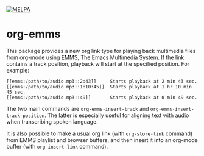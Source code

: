 [![MELPA](https://melpa.org/packages/org-emms-badge.svg)](https://melpa.org/#/org-emms)

# org-emms

This package provides a new org link type for playing back multimedia files from org-mode using EMMS, The Emacs Multimedia System. If the link contains a track position, playback will start at the specified position. For example:

```
[[emms:/path/to/audio.mp3::2:43]]     Starts playback at 2 min 43 sec.
[[emms:/path/to/audio.mp3::1:10:45]]  Starts playback at 1 hr 10 min 45 sec.
[[emms:/path/to/audio.mp3::49]]       Starts playback at 0 min 49 sec.
```

The two main commands are `org-emms-insert-track` and `org-emms-insert-track-position`. The latter is especially useful for aligning text with audio when transcribing spoken language.

It is also possible to make a usual org link (with `org-store-link` command) from EMMS playlist and browser buffers, and then insert it into an org-mode buffer (with `org-insert-link` command).
